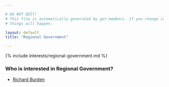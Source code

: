 ```yaml
---

# DO NOT EDIT!
# This file is automatically generated by get-members. If you change it, bad
# things will happen.

layout: default
title: "Regional Government"

---
```


{% include interests/regional-government.md %}

### Who is interested in Regional Government?


* [Richard Burden](../members/richard-burden.html)
